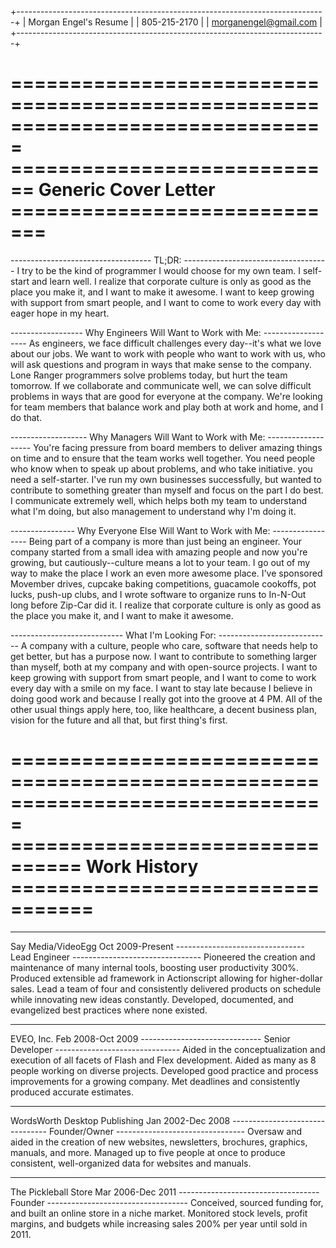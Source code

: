 +-----------------------------------------------------------------------------+
|                            Morgan Engel's Resume                            |
|                                805-215-2170                                 |
|                            morganengel@gmail.com                            |
+-----------------------------------------------------------------------------+

===============================================================================
============================ Generic Cover Letter =============================
===============================================================================

----------------------------------- TL;DR: ------------------------------------
I try to be the kind of programmer I would choose for my own team. I self-start 
and learn well. I realize that corporate culture is only as good as the place 
you make it, and I want to make it awesome. I want to keep growing with support 
from smart people, and I want to come to work every day with eager hope in my 
heart. 

------------------ Why Engineers Will Want to Work with Me: -------------------
As engineers, we face difficult challenges every day--it's what we love about 
our jobs. We want to work with people who want to work with us, who will ask 
questions and program in ways that make sense to the company. Lone Ranger 
programmers solve problems today, but hurt the team tomorrow. If we collaborate 
and communicate well, we can solve difficult problems in ways that are good for 
everyone at the company. We're looking for team members that balance work and 
play both at work and home, and I do that. 

------------------- Why Managers Will Want to Work with Me: -------------------
You're facing pressure from board members to deliver amazing things on time and 
to ensure that the team works well together. You need people who know when to 
speak up about problems, and who take initiative. you need a self-starter. I've 
run my own businesses successfully, but wanted to contribute to something 
greater than myself and focus on the part I do best. I communicate extremely 
well, which helps both my team to understand what I'm doing, but also 
management to understand why I'm doing it. 

---------------- Why Everyone Else Will Want to Work with Me: -----------------
Being part of a company is more than just being an engineer. Your company 
started from a small idea with amazing people and now you're growing, but 
cautiously--culture means a lot to your team. I go out of my way to make the 
place I work an even more awesome place. I've sponsored Movember drives, 
cupcake baking competitions, guacamole cookoffs, pot lucks, push-up clubs, and 
I wrote software to organize runs to In-N-Out long before Zip-Car did it. I 
realize that corporate culture is only as good as the place you make it, and I 
want to make it awesome. 

---------------------------- What I'm Looking For: ----------------------------
A company with a culture, people who care, software that needs help to get 
better, but has a purpose now. I want to contribute to something larger than 
myself, both at my company and with open-source projects. I want to keep 
growing with support from smart people, and I want to come to work every day 
with a smile on my face. I want to stay late because I believe in doing good 
work and because I really got into the groove at 4 PM. All of the other usual 
things apply here, too, like healthcare, a decent business plan, vision for the 
future and all that, but first thing's first. 

===============================================================================
================================ Work History =================================
===============================================================================

-------------------------------------------------------------------------------
Say Media/VideoEgg                                             Oct 2009-Present
-------------------------------- Lead Engineer --------------------------------
Pioneered the creation and maintenance of many internal tools, boosting user 
productivity 300%. Produced extensible ad framework in Actionscript allowing 
for higher-dollar sales. Lead a team of four and consistently delivered 
products on schedule while innovating new ideas constantly. Developed, 
documented, and evangelized best practices where none existed. 

-------------------------------------------------------------------------------
EVEO, Inc.                                                    Feb 2008-Oct 2009
------------------------------ Senior Developer -------------------------------
Aided in the conceptualization and execution of all facets of Flash and Flex 
development. Aided as many as 8 people working on diverse projects. Developed 
good practice and process improvements for a growing company. Met deadlines and 
consistently produced accurate estimates. 

-------------------------------------------------------------------------------
WordsWorth Desktop Publishing                                 Jan 2002-Dec 2008
-------------------------------- Founder/Owner --------------------------------
Oversaw and aided in the creation of new websites, newsletters, brochures, 
graphics, manuals, and more. Managed up to five people at once to produce 
consistent, well-organized data for websites and manuals. 

-------------------------------------------------------------------------------
The Pickleball Store                                          Mar 2006-Dec 2011
----------------------------------- Founder -----------------------------------
Conceived, sourced funding for, and built an online store in a niche market. 
Monitored stock levels, profit margins, and budgets while increasing sales 200% 
per year until sold in 2011.